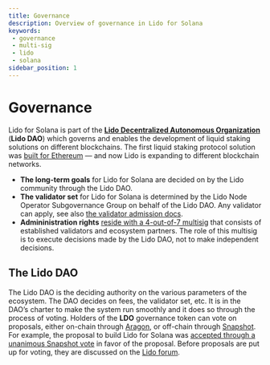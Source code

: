 ```yaml
---
title: Governance
description: Overview of governance in Lido for Solana
keywords:
 - governance
 - multi-sig
 - lido
 - solana
sidebar_position: 1
---
```


# Governance

Lido for Solana is part of the [**Lido Decentralized Autonomous
Organization**](https://lido.fi) (**Lido DAO**) which governs and enables the
development of liquid staking solutions on different blockchains. The first
liquid staking protocol solution was [built for
Ethereum](https://blog.lido.fi/staking-ethereum-with-lido/) — and now Lido is
expanding to different blockchain networks.

 * **The long-term goals** for Lido for Solana are decided on by the Lido
   community through the Lido DAO.
 * **The validator set** for Lido for Solana is determined by the Lido Node
   Operator Subgovernance Group on behalf of the Lido DAO. Any validator can
   apply, see also [the validator admission docs][admission].
 * **Admininistration rights** [reside with a 4-out-of-7 multisig][admin] that
   consists of established validators and ecosystem partners. The role of this
   multisig is to execute decisions made by the Lido DAO, not to make
   independent decisions.

[admission]: validator-onboarding.md#validator-admission
[admin]: administration.md

## The Lido DAO

The Lido DAO is the deciding authority on the various parameters of the
ecosystem. The DAO decides on fees, the validator set, etc. It is in the DAO’s
charter to make the system run smoothly and it does so through the process of
voting.  Holders of the **LDO** governance token can vote on proposals, either
on-chain through [Aragon][aragon], or off-chain through [Snapshot][snapshot].
For example, the proposal to build Lido for Solana was [accepted
through a unanimous Snapshot vote][solido-vote] in favor of the proposal. Before
proposals are put up for voting, they are discussed on the [Lido forum][forum].

[aragon]:      https://mainnet.lido.fi/#/lido-dao
[snapshot]:    https://snapshot.org/#/lido-snapshot.eth
[solido-vote]: https://snapshot.org/#/lido-snapshot.eth/proposal/QmdGihkHD61rimU5syA6VqesV3ZzAQPS6Vzn7H5NnjAXNE
[forum]:       https://research.lido.fi/

